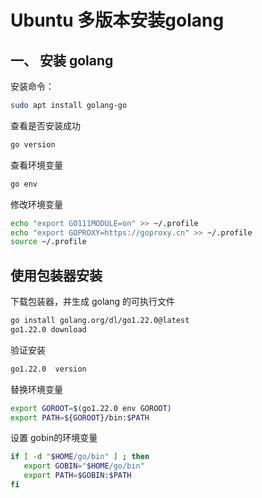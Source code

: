 #  Ubuntu  多版本安装golang

## 一、 安装 golang

安装命令：

```sh
sudo apt install golang-go
```

查看是否安装成功

```sh
go version


```
查看环境变量


```sh
go env
```

修改环境变量
```sh
echo "export GO111MODULE=on" >> ~/.profile
echo "export GOPROXY=https://goproxy.cn" >> ~/.profile
source ~/.profile
```

## 使用包装器安装

下载包装器，并生成 golang 的可执行文件

```sh
go install golang.org/dl/go1.22.0@latest
go1.22.0 download
```

验证安装

```sh
go1.22.0  version
```

替换环境变量

```sh
export GOROOT=$(go1.22.0 env GOROOT) 
export PATH=${GOROOT}/bin:$PATH 
```

设置 gobin的环境变量

```sh
if [ -d "$HOME/go/bin" ] ; then
   export GOBIN="$HOME/go/bin"
   export PATH=$GOBIN:$PATH
fi
```



